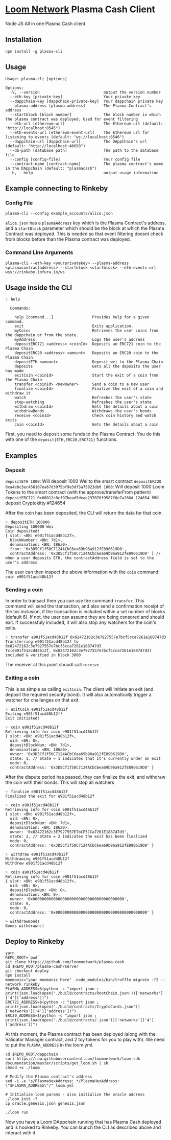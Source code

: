 # [Loom Network](https://loomx.io) Plasma Cash Client

Node JS All in one Plasma Cash client.

## Installation

`npm install -g plasma-cli`


## Usage

```
Usage: plasma-cli [options]

Options:
  -V, --version                            output the version number
  --eth-key [private-key]                  Your private key
  --dappchain-key [dappchain-private-key]  Your dappchain private key
  --plasma-address [plasma-address]        The Plasma Contract's address
  --startblock [block number]              The block number in which the plasma contract was deployed. Used for event filtering
  --eth-url [ethereum-url]                 The Ethereum url (default: "http://localhost:8545")
  --eth-events-url [ethereum-event-url]    The Ethereum url for listening to events (default: "ws://localhost:8546")
  --dappchain-url [dappchain-url]          The DAppChain's url (default: "http://localhost:46658")
  --db-path [database path]                The path to the database file
  --config [config-file]                   Your config file
  --contract-name [contract-name]          The plasma contract's name in the DAppchain (default: "plasmacash")
  -h, --help                               output usage information
```


## Example connecting to Rinkeby 

### Config File

`plasma-cli --config example_accounts/alice.json`

`alice.json` has a `plasmaAddress` key which is the Plasma Contract's address, and a `startBlock` parameter which should be the block at which the Plasma Contract was deployed. This is needed so that event filtering doesnt check from blocks before than the Plasma contract was deployed. 

### Command Line Arguments

`plasma-cli --eth-key <yourprivatekey> --plasma-address <plasmacontractaddress> --startblock <startblock> --eth-events-url wss://rinkeby.infura.io/ws`

## Usage inside the CLI

```
✨ help

  Commands:

    help [command...]                 Provides help for a given command.
    exit                              Exits application.
    myCoins                           Retrieves the user coins from the dappchain or from the state.
    myAddress                         Logs the user's address
    depositERC721 <address> <coinId>  Deposits an ERC721 coin to the Plasma Chain
    depositERC20 <address> <amount>   Deposits an ERC20 coin to the Plasma Chain
    depositETH <amount>               Deposit wei to the Plasma Chain
    deposits                          Gets all the deposits the user has made
    exitCoin <coinId>                 Start the exit of a coin from the Plasma Chain
    transfer <coinId> <newOwner>      Send a coin to a new user
    finalize <coinId>                 Finalize the exit of a coin and withdraw it
    watch                             Refreshes the user's state
    stop-watching                     Refreshes the user's state
    withdraw <coinId>                 Gets the details about a coin
    withdrawBonds                     Withdraws the user's bonds
    receive <coinId>                  Check coin history and watch exits
    coin <coinId>                     Gets the details about a coin
```

First, you need to deposit some funds to the Plasma Contract. You do this with one of the `deposit{ETH,ERC20,ERC721}` functions. 

## Examples

### Deposit
`depositETH 1000`: Will deposit 1000 Wei to the smart contract
`depositERC20 0xa4e8c3ec456107ea67d3075bf9e3df3a75823db0 1000`: Will deposit 1000 Loom Tokens to the smart contract (with the approve/transferFrom pattern)
`depositERC721 0x06012c8cf97bead5deae237070f9587f8e7a266d 124654`: Will deposit Cryptokitty #124654

After the coin has been deposited, the CLI will return the data for that coin.

```
✨ depositETH 100000
Depositing 100000 Wei
Coin deposited!
{ slot: <BN: e901f51acd48b12f>,
  blockNumber: <BN: 7d1>,
  denomination: <BN: 186a0>,
  from: '0x3D5Cf1f50C7124ACbC6ea69b96a912fE890619D0',
  contractAddress: '0x3D5Cf1f50C7124ACbC6ea69b96a912fE890619D0' } // when a user deposits ETH, the contractAddress field is set to the user's address
```

The user can then inspect the above information with the `coin` command: `coin e901f51acd48b12f`

### Sending a coin

In order to transact then you can use the command `transfer`. This command will send the transaction, and also send a confirmation receipt of the txs inclusion, if the transaction is included within a set number of blocks (default 6). If not, the user can assume they are being censored and should exit. If successfuly included, it will also stop any watchers for the coin's exits.

```
✨ transfer e901f51acd48b12f 0x82472162c3e7927557e7bcf5cca7261e188747d3
Transferring e901f51acd48b12f to 0x82472162c3e7927557e7bcf5cca7261e188747d3
Tx(e901f51acd48b12f, 0x82472162c3e7927557e7bcf5cca7261e188747d3) included & verified in block 3000
```

The receiver at this point shoudl call `receive`

### Exiting a coin

This is as simple as calling `exitCoin`. The client will initiate an exit (and deposit the required security bond). It will also automatically trigger a watcher for challenges on that exit. 

```
✨ exitCoin e901f51acd48b12f
Exiting e901f51acd48b12f!
Exit initiated!

✨ coin e901f51acd48b12f
Retrieving info for coin e901f51acd48b12f
{ slot: <BN: e901f51acd48b12f>,
  uid: <BN: 0>,
  depositBlockNum: <BN: 7d1>,
  denomination: <BN: 186a0>,
  owner: '0x3D5Cf1f50C7124ACbC6ea69b96a912fE890619D0',
  state: 1, // State = 1 indicates that it's currently under an exit
  mode: 0,
  contractAddress: '0x3D5Cf1f50C7124ACbC6ea69b96a912fE890619D0' }
```

After the dispute period has passed, they can finalize the exit, and withdraw the coin with their bonds. This will stop all watchers

```
✨ finalize e901f51acd48b12f
Finalized the exit for e901f51acd48b12f

✨ coin e901f51acd48b12f
Retrieving info for coin e901f51acd48b12f
{ slot: <BN: e901f51acd48b12f>,
  uid: <BN: 0>,
  depositBlockNum: <BN: 7d1>,
  denomination: <BN: 186a0>,
  owner: '0x82472162c3E7927557E7bCF5CCa7261E188747d3',
  state: 2, // State = 2 indicates the exit has been finalized
  mode: 0,
  contractAddress: '0x3D5Cf1f50C7124ACbC6ea69b96a912fE890619D0' }

✨ withdraw e901f51acd48b12f
Withdrawing e901f51acd48b12f
Withdrew e901f51acd48b12f

✨ coin e901f51acd48b12f
Retrieving info for coin e901f51acd48b12f
{ slot: <BN: e901f51acd48b12f>,
  uid: <BN: 0>,
  depositBlockNum: <BN: 0>,
  denomination: <BN: 0>,
  owner: '0x0000000000000000000000000000000000000000',
  state: 0,
  mode: 0,
  contractAddress: '0x0000000000000000000000000000000000000000' }

> withdrawBonds
Bonds withdrawn:)
```

## Deploy to Rinkeby

```
yarn
REPO_ROOT=`pwd`
git clone https://github.com/loomnetwork/plasma-cash
cd $REPO_ROOT/plasma-cash/server
git checkout deploy
npm install
mnemonic="your mnemonic here" .node_modules/bin/truffle migrate -f2 --network rinkeby
PLASMA_ADDRESS=$(python -c "import json ; print(json.load(open('./build/contracts/RootChain.json'))['networks']['4']['address'])")
ERC721_ADDRESS=$(python -c "import json ; print(json.load(open('./build/contracts/CryptoCards.json'))['networks']['4']['address'])")
ERC20_ADDRESS=$(python -c "import json ; print(json.load(open('./build/contracts/.json'))['networks']['4']['address'])")
```

At this moment, the Plasma contract has been deployed (along with the Validator Manager contract, and 2 toy tokens for you to play with). We need to put the `PLASMA_ADDRESS` in the loom.yml.


```
cd $REPO_ROOT/dappchain
curl https://raw.githubusercontent.com/loomnetwork/loom-sdk-documentation/master/scripts/get_loom.sh | sh
chmod +x ./loom

# Modify the Plasma contract's address
sed -i -e "s/PlasmaHexAddress:.*/PlasmaHexAddress: \"$PLASMA_ADDRESS\"/" loom.yml

# Initialize loom params - also initialize the oracle address
./loom init -f
cp oracle.genesis.json genesis.json

./loom run
```

Now you have a Loom DAppchain running that has Plasma Cash deployed and is hooked to Rinkeby.
You can launch the CLI as described above and interact with it.
